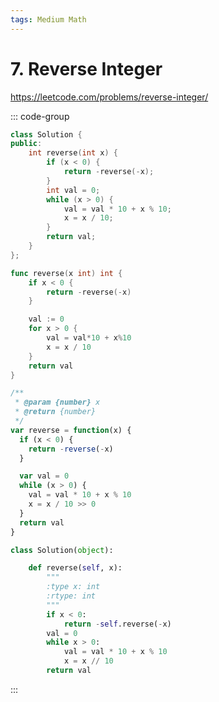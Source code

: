 ```yaml
---
tags: Medium Math
---
```


# 7. Reverse Integer

https://leetcode.com/problems/reverse-integer/

::: code-group

```c++ [C++]
class Solution {
public:
    int reverse(int x) {
        if (x < 0) {
            return -reverse(-x);
        }
        int val = 0;
        while (x > 0) {
            val = val * 10 + x % 10;
            x = x / 10;
        }
        return val;
    }
};
```

```go [Go]
func reverse(x int) int {
    if x < 0 {
        return -reverse(-x)
    }

    val := 0
    for x > 0 {
        val = val*10 + x%10
        x = x / 10
    }
    return val
}
```

```js [JavaScript]
/**
 * @param {number} x
 * @return {number}
 */
var reverse = function(x) {
  if (x < 0) {
    return -reverse(-x)
  }

  var val = 0
  while (x > 0) {
    val = val * 10 + x % 10
    x = x / 10 >> 0
  }
  return val
}
```

```py [Python]
class Solution(object):

    def reverse(self, x):
        """
        :type x: int
        :rtype: int
        """
        if x < 0:
            return -self.reverse(-x)
        val = 0
        while x > 0:
            val = val * 10 + x % 10
            x = x // 10
        return val
```

:::
